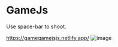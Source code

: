 # GameJs
Use space-bar to shoot.

https://gamegamejsjs.netlify.app/
![image](https://github.com/oscar2697/GameJs/assets/77596284/7ef4b5be-6a79-41b4-bc3f-df92add7f894)
